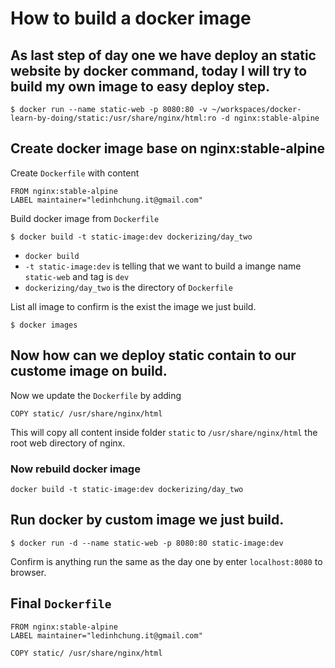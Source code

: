 # How to build a docker image
## As last step of day one we have deploy an static website by docker command, today I will try to build my own image to easy deploy step.
```
$ docker run --name static-web -p 8080:80 -v ~/workspaces/docker-learn-by-doing/static:/usr/share/nginx/html:ro -d nginx:stable-alpine
```

## Create docker image base on nginx:stable-alpine
Create `Dockerfile` with content
```
FROM nginx:stable-alpine
LABEL maintainer="ledinhchung.it@gmail.com"
```
Build docker image from `Dockerfile`
```
$ docker build -t static-image:dev dockerizing/day_two
```
- `docker build`
- `-t static-image:dev` is telling that we want to build a imange name `static-web` and tag is `dev`
- `dockerizing/day_two` is the directory of `Dockerfile`

List all image to confirm is the exist the image we just build.
```
$ docker images
```

## Now how can we deploy static contain to our custome image on build.
Now we update the `Dockerfile` by adding
```
COPY static/ /usr/share/nginx/html
```
This will copy all content inside folder `static` to `/usr/share/nginx/html` the root web directory of nginx.

### Now rebuild docker image
```
docker build -t static-image:dev dockerizing/day_two
```

## Run docker by custom image we just build.
```
$ docker run -d --name static-web -p 8080:80 static-image:dev
```

Confirm is anything run the same as the day one by enter `localhost:8080` to browser.

## Final `Dockerfile`
```
FROM nginx:stable-alpine
LABEL maintainer="ledinhchung.it@gmail.com"

COPY static/ /usr/share/nginx/html
```